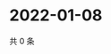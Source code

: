 # 2022-01-08

共 0 条

<!-- BEGIN WEIBO -->
<!-- 最后更新时间 Sat Jan 08 2022 23:14:50 GMT+0800 (China Standard Time) -->

<!-- END WEIBO -->
